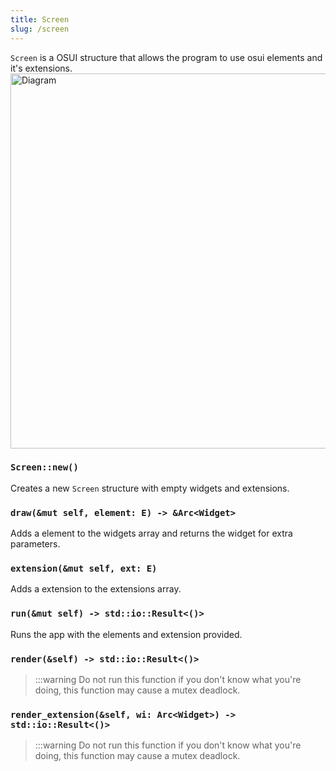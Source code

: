 ```yaml
---
title: Screen
slug: /screen
---
```

`Screen` is a OSUI structure that allows the program to use osui elements and it's extensions.
<img src="/img/diagrams/screen.png" alt="Diagram" width="600"/>

### `Screen::new()`
Creates a new `Screen` structure with empty widgets and extensions.

### `draw(&mut self, element: E) -> &Arc<Widget>`
Adds a element to the widgets array and returns the widget for extra parameters.

### `extension(&mut self, ext: E)`
Adds a extension to the extensions array.

### `run(&mut self) -> std::io::Result<()>`
Runs the app with the elements and extension provided.

### `render(&self) -> std::io::Result<()>`
> :::warning
> Do not run this function if you don't know what you're doing, this function may cause a mutex deadlock.


### `render_extension(&self, wi: Arc<Widget>) -> std::io::Result<()>`
> :::warning
> Do not run this function if you don't know what you're doing, this function may cause a mutex deadlock.
